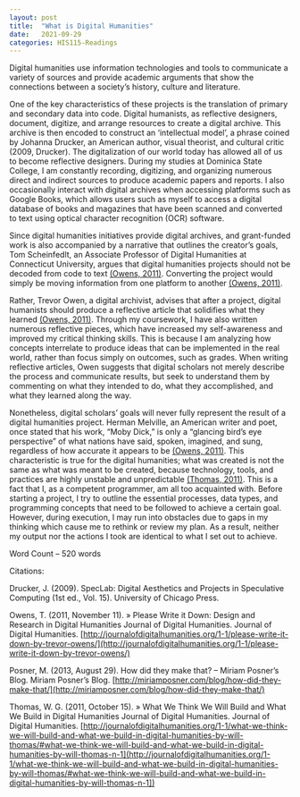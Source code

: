 ```yaml
---
layout: post
title:  "What is Digital Humanities"
date:   2021-09-29
categories: HIS115-Readings
---
```

<style>
div {
  text-align: justify;
  text-justify: inter-word;
}

</style>

Digital humanities use information technologies and tools to communicate a variety of sources and provide academic arguments that show the connections between a society’s history, culture and literature. 

One of the key characteristics of these projects is the translation of primary and secondary data into code.  Digital humanists, as reflective designers, document, digitize, and arrange resources to create a digital archive. This archive is then encoded to construct an ‘intellectual model’, a phrase coined by  Johanna Drucker, an American author, visual theorist, and cultural critic (2009, Drucker). The digitalization of our world today has allowed all of us to become reflective designers. During my studies at Dominica State College, I am constantly recording, digitizing, and organizing numerous direct and indirect sources to produce academic papers and reports. I also occasionally interact with digital archives when accessing platforms such as Google Books, which allows users such as myself to access a digital database of books and magazines that have been scanned and converted to text using optical character recognition (OCR) software.

Since digital humanities initiatives provide digital archives, and grant-funded work is also accompanied by a narrative that outlines the creator’s goals, Tom Scheinfedlt, an Associate Professor of Digital Humanities at Connecticut University, argues that digital humanities projects should not be decoded from code to text 
[(Owens, 2011)](http://journalofdigitalhumanities.org/1-1/please-write-it-down-by-trevor-owens/). Converting the project would simply be moving information from one platform to another [(Owens, 2011)](http://journalofdigitalhumanities.org/1-1/please-write-it-down-by-trevor-owens/).

Rather, Trevor Owen, a digital archivist, advises that after a project, digital humanists should produce a reflective article that solidifies what they learned [(Owens, 2011)](http://journalofdigitalhumanities.org/1-1/please-write-it-down-by-trevor-owens/). Through my coursework, I have also written numerous reflective pieces, which have increased my self-awareness and improved my critical thinking skills. This is because I am analyzing how concepts interrelate to produce ideas that can be implemented in the real world, rather than focus simply on outcomes, such as grades. When writing reflective articles, Owen suggests that digital scholars not merely describe the process and communicate results, but seek to understand them by commenting on what they intended to do, what they accomplished, and what they learned along the way.

Nonetheless, digital scholars’ goals will never fully represent the result of a digital humanities project. Herman Melville, an American writer and poet, once stated that his work, “Moby Dick,” is only a “glancing bird’s eye perspective” of what nations have said, spoken, imagined, and sung, regardless of how accurate it appears to be [(Owens, 2011)](http://journalofdigitalhumanities.org/1-1/please-write-it-down-by-trevor-owens/). This characteristic is true for the digital humanities; what was created is not the same as what was meant to be created, because technology, tools, and practices are highly unstable and unpredictable [(Thomas, 2011)]((http://journalofdigitalhumanities.org/1-1/what-we-think-we-will-build-and-what-we-build-in-digital-humanities-by-will-thomas/#what-we-think-we-will-build-and-what-we-build-in-digital-humanities-by-will-thomas-n-1])). This is a fact that I, as a competent programmer, am all too acquainted with. Before starting a project, I try to outline the essential processes, data types, and programming concepts that need to be followed to achieve a certain goal. However, during execution, I may run into obstacles due to gaps in my thinking which cause me to rethink or review my plan.  As a result, neither my output nor the actions I took are identical to what I set out to achieve.

Word Count – 520 words

Citations:

Drucker, J. (2009). SpecLab: Digital Aesthetics and Projects in Speculative Computing (1st ed., Vol. 15). University of Chicago Press.

Owens, T. (2011, November 11). » Please Write it Down: Design and Research in Digital Humanities Journal of Digital Humanities. Journal of Digital Humanities. 
[http://journalofdigitalhumanities.org/1-1/please-write-it-down-by-trevor-owens/](http://journalofdigitalhumanities.org/1-1/please-write-it-down-by-trevor-owens/)

Posner, M. (2013, August 29). How did they make that? – Miriam Posner’s Blog. Miriam Posner’s Blog. [http://miriamposner.com/blog/how-did-they-make-that/](http://miriamposner.com/blog/how-did-they-make-that/)

Thomas, W. G. (2011, October 15). » What We Think We Will Build and What We Build in Digital Humanities Journal of Digital Humanities. Journal of Digital Humanities. [http://journalofdigitalhumanities.org/1-1/what-we-think-we-will-build-and-what-we-build-in-digital-humanities-by-will-thomas/#what-we-think-we-will-build-and-what-we-build-in-digital-humanities-by-will-thomas-n-1](http://journalofdigitalhumanities.org/1-1/what-we-think-we-will-build-and-what-we-build-in-digital-humanities-by-will-thomas/#what-we-think-we-will-build-and-what-we-build-in-digital-humanities-by-will-thomas-n-1])
